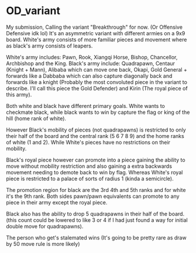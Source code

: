 # OD_variant

My submission, Calling the variant "Breakthrough" for now. (Or Offensive Defensive idk lol)
It's an asymmetric variant with different armies on a 9x9 board. White's army consists of more familiar pieces and movement where as black's army consists of leapers.

White's army includes: Pawn, Rook, Xiangqi Horse, Bishop, Chancellor, Archbishop and the King.
Black's army include: Quadrapawn, Centaur (Knight + Mann), Alibaba which can move one back, Okapi, Gold General + forwards like a Dabbaba which can also capture diagonally back and forwards like a knight (Probably the most convoluted piece in the variant to describe. I'll call this piece the Gold Defender) and Kirin (The royal piece of this army).

Both white and black have different primary goals.
White wants to checkmate black, while black wants to win by capture the flag or king of the hill (home rank of white).

However Black's mobility of pieces (not quadrapawns) is restricted to only their half of the board and the central rank (5 6 7 8 9) and the home ranks of white (1 and 2). While White's pieces have no restrictions on their mobility.

Black's royal piece however can promote into a piece gaining the ability to move without mobility restriction and also gaining a extra backwards movement needing to demote back to win by flag. Whereas White's royal piece is restricted to a palace of sorts of radius 1 (kinda a semicircle).

The promotion region for black are the 3rd 4th and 5th ranks and for white it's the 9th rank.
Both sides pawn/pawn equivalents can promote to any piece in their army except the royal piece.

Black also has the ability to drop 5 quadrapawns in their half of the board. (this count could be lowered to like 3 or 4 if I had just found a way for initial double move for quadrapawns).

The person who get's stalemated wins (It's going to be pretty rare as draw by 50 move rule is more likely) 

